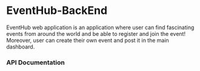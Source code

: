 # EventHub-BackEnd

EventHub web application is an application where user can find fascinating events from around the world and be able to register and join the event! Moreover, user can create their own event and post it in the main dashboard.

### API Documentation



